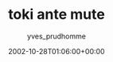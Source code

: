 ---
title: 'toki ante mute'
posts: 2
hash: 't71'
author: 'yves_prudhomme'
date: 2002-10-28T01:06:00+00:00
sources:
  - http://forums.tokipona.org/viewtopic.php%3Ft=71.html
---